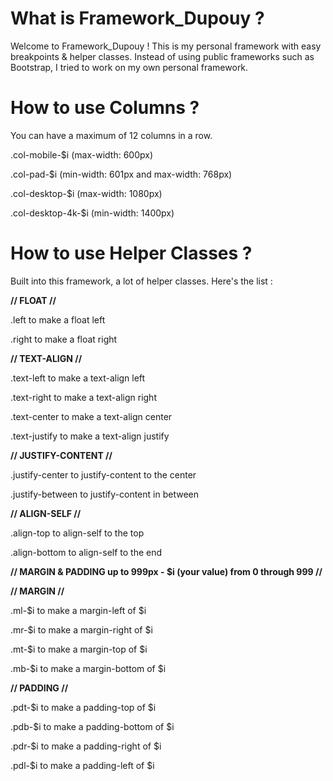 # What is Framework_Dupouy ?

Welcome to Framework_Dupouy ! This is my personal framework with easy breakpoints & helper classes. Instead of using public frameworks such as Bootstrap, I tried to work on my own personal framework. 

# How to use Columns ? #

You can have a maximum of 12 columns in a row.

.col-mobile-$i (max-width: 600px)

.col-pad-$i (min-width: 601px and max-width: 768px)

.col-desktop-$i (max-width: 1080px)

.col-desktop-4k-$i (min-width: 1400px)

# How to use Helper Classes ? #

Built into this framework, a lot of helper classes. Here's the list :

**// FLOAT //**

.left to make a float left

.right to make a float right

**// TEXT-ALIGN //**

.text-left to make a text-align left

.text-right to make a text-align right

.text-center to make a text-align center

.text-justify to make a text-align justify

**// JUSTIFY-CONTENT //**

.justify-center to justify-content to the center

.justify-between to justify-content in between

**// ALIGN-SELF //**

.align-top to align-self to the top

.align-bottom to align-self to the end

**// MARGIN & PADDING up to 999px - $i (your value) from 0 through 999 //**
 
**// MARGIN //**

.ml-$i to make a margin-left of $i

.mr-$i to make a margin-right of $i

.mt-$i to make a margin-top of $i

.mb-$i to make a margin-bottom of $i
  
**// PADDING //**
  
.pdt-$i to make a padding-top of $i

.pdb-$i to make a padding-bottom of $i

.pdr-$i to make a padding-right of $i

.pdl-$i to make a padding-left of $i
